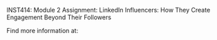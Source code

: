 INST414: Module 2 Assignment: LinkedIn Influencers: How They Create Engagement Beyond Their Followers

Find more information at: 
